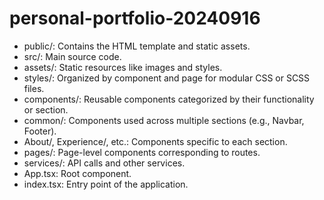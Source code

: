 # personal-portfolio-20240916

- public/: Contains the HTML template and static assets.
- src/: Main source code.
- assets/: Static resources like images and styles.
- styles/: Organized by component and page for modular CSS or SCSS files.
- components/: Reusable components categorized by their functionality or section.
- common/: Components used across multiple sections (e.g., Navbar, Footer).
- About/, Experience/, etc.: Components specific to each section.
- pages/: Page-level components corresponding to routes.
- services/: API calls and other services.
- App.tsx: Root component.
- index.tsx: Entry point of the application.
